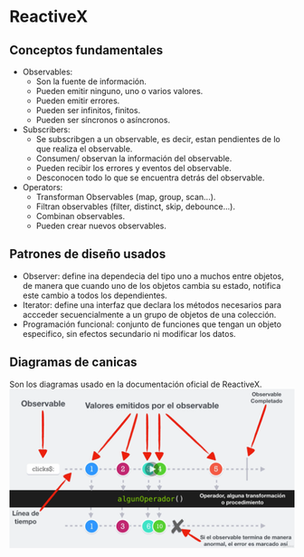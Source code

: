 # ReactiveX

## Conceptos fundamentales

- Observables:
  - Son la fuente de información.
  - Pueden emitir ninguno, uno o varios valores.
  - Pueden emitir errores.
  - Pueden ser infinitos, finitos.
  - Pueden ser síncronos o asíncronos.
- Subscribers:
  - Se subscribgen a un observable, es decir, estan pendientes de lo que realiza el observable.
  - Consumen/ observan la información del observable.
  - Pueden recibir los errores y eventos del observable.
  - Desconocen todo lo que se encuentra detrás del observable.
- Operators:
  - Transforman Observables (map, group, scan...).
  - Filtran observables (filter, distinct, skip, debounce...).
  - Combinan observables.
  - Pueden crear nuevos observables.

## Patrones de diseño usados

- Observer: define ina dependecia del tipo uno a muchos entre objetos, de manera que cuando uno de los objetos cambia su estado, notifica este cambio a todos los dependientes.
- Iterator: define una interfaz que declara los métodos necesarios para accceder secuencialmente a un grupo de objetos de una colección.
- Programación funcional: conjunto de funciones que tengan un objeto especifico, sin efectos secundario ni modificar los datos.

## Diagramas de canicas

Son los diagramas usado en la documentación oficial de ReactiveX.
![Esquema de diagrama de canicas](img/Esquema-diagrama-canicas.png)
